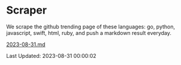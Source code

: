 # Scraper

We scrape the github trending page of these languages: go, python, javascript, swift, html, ruby, and push a markdown result everyday.

[2023-08-31.md](https://github.com/henson/Scraper/blob/master/2023-08-31.md)

Last Updated: 2023-08-31 00:00:02